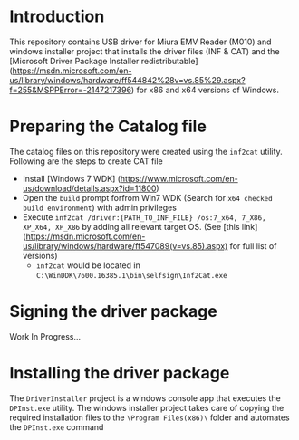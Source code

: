 # Introduction
This repository contains USB driver for Miura EMV Reader (M010) and windows installer project that installs the driver files (INF & CAT) and the [Microsoft Driver Package Installer redistributable] (https://msdn.microsoft.com/en-us/library/windows/hardware/ff544842%28v=vs.85%29.aspx?f=255&MSPPError=-2147217396) for x86 and x64 versions of Windows.

# Preparing the Catalog file
The catalog files on this repository were created using the `inf2cat` utility. Following are the steps to create CAT file
  * Install [Windows 7 WDK] (https://www.microsoft.com/en-us/download/details.aspx?id=11800)
  * Open the `build` prompt forfrom Win7 WDK (Search for `x64 checked build environment`) with admin privileges
  * Execute `inf2cat /driver:{PATH_TO_INF_FILE} /os:7_x64, 7_X86, XP_X64, XP_X86` by adding all relevant target OS. (See [this link] (https://msdn.microsoft.com/en-us/library/windows/hardware/ff547089(v=vs.85).aspx) for full list of versions)
    * `inf2cat` would be located in `C:\WinDDK\7600.16385.1\bin\selfsign\Inf2Cat.exe`

# Signing the driver package
Work In Progress...

# Installing the driver package
The `DriverInstaller` project is a windows console app that executes the `DPInst.exe` utility. The windows installer project takes care of copying the required installation files to the `\Program Files(x86)\` folder and automates the `DPInst.exe` command


